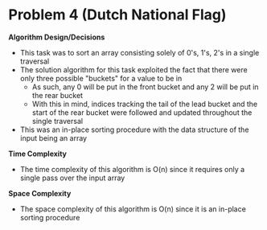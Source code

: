 # Problem 4 (Dutch National Flag)
**Algorithm Design/Decisions**
* This task was to sort an array consisting solely of 0's, 1's, 2's in a single traversal
* The solution algorithm for this task exploited the fact that there were only three possible "buckets" for a value to be in
  * As such, any 0 will be put in the front bucket and any 2 will be put in the rear bucket
  * With this in mind, indices tracking the tail of the lead bucket and the start of the rear bucket were followed and updated throughout the single traversal
* This was an in-place sorting procedure with the data structure of the input being an array

**Time Complexity**
* The time complexity of this algorithm is O(n) since it requires only a single pass over the input array

**Space Complexity**
* The space complexity of this algorithm is O(n) since it is an in-place sorting procedure
